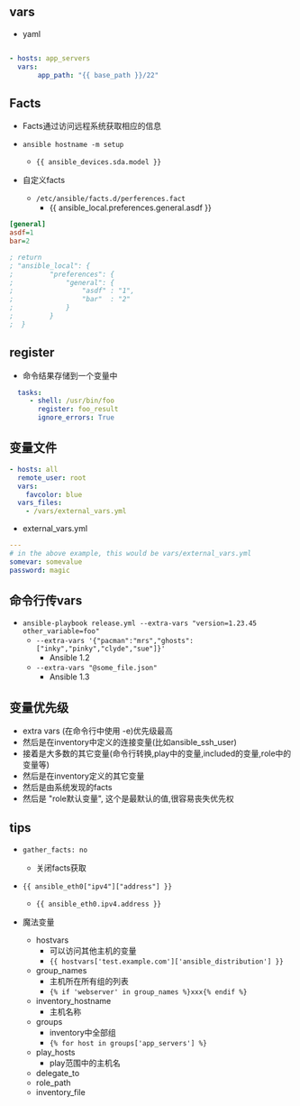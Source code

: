 
## vars

+ yaml
```yaml

- hosts: app_servers
  vars:
       app_path: "{{ base_path }}/22"
```

## Facts

+ Facts通过访问远程系统获取相应的信息

+ `ansible hostname -m setup`
    + `{{ ansible_devices.sda.model }}`

+ 自定义facts
    + `/etc/ansible/facts.d/perferences.fact`
        + {{ ansible_local.preferences.general.asdf }}
```ini
[general]
asdf=1
bar=2

; return
; "ansible_local": {
;         "preferences": {
;             "general": {
;                 "asdf" : "1",
;                 "bar"  : "2"
;             }
;         }
;  }
```

## register
+ 命令结果存储到一个变量中
```yaml
  tasks:
     - shell: /usr/bin/foo
       register: foo_result
       ignore_errors: True
```

## 变量文件
```yaml
- hosts: all
  remote_user: root
  vars:
    favcolor: blue
  vars_files:
    - /vars/external_vars.yml
```
+ external_vars.yml
```yaml
---
# in the above example, this would be vars/external_vars.yml
somevar: somevalue
password: magic
```
## 命令行传vars
+ `ansible-playbook release.yml --extra-vars "version=1.23.45 other_variable=foo"`
    + `--extra-vars '{"pacman":"mrs","ghosts":["inky","pinky","clyde","sue"]}'`
        + Ansible 1.2
    + `--extra-vars "@some_file.json"`
        + Ansible 1.3

## 变量优先级
+ extra vars (在命令行中使用 -e)优先级最高
+ 然后是在inventory中定义的连接变量(比如ansible_ssh_user)
+ 接着是大多数的其它变量(命令行转换,play中的变量,included的变量,role中的变量等)
+ 然后是在inventory定义的其它变量
+ 然后是由系统发现的facts
+ 然后是 "role默认变量", 这个是最默认的值,很容易丧失优先权

## tips

+ `gather_facts: no`
    + 关闭facts获取

+ `{{ ansible_eth0["ipv4"]["address"] }}`
    + `{{ ansible_eth0.ipv4.address }}`

+ 魔法变量
    + hostvars
        + 可以访问其他主机的变量
        + `{{ hostvars['test.example.com']['ansible_distribution'] }}`
    + group_names
        + 主机所在所有组的列表
        + `{% if 'webserver' in group_names %}xxx{% endif %}`
    + inventory_hostname
        + 主机名称
    + groups
        + inventory中全部组
        + `{% for host in groups['app_servers'] %}`
    + play_hosts
        + play范围中的主机名
    + delegate_to
    + role_path
    + inventory_file